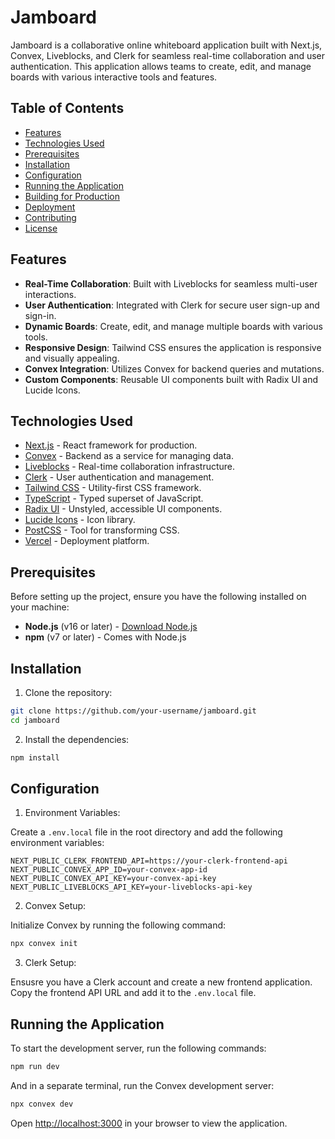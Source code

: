 # Jamboard

Jamboard is a collaborative online whiteboard application built with Next.js, Convex, Liveblocks, and Clerk for seamless real-time collaboration and user authentication. This application allows teams to create, edit, and manage boards with various interactive tools and features.

## Table of Contents

- [Features](#features)
- [Technologies Used](#technologies-used)
- [Prerequisites](#prerequisites)
- [Installation](#installation)
- [Configuration](#configuration)
- [Running the Application](#running-the-application)
- [Building for Production](#building-for-production)
- [Deployment](#deployment)
- [Contributing](#contributing)
- [License](#license)

## Features

- **Real-Time Collaboration**: Built with Liveblocks for seamless multi-user interactions.
- **User Authentication**: Integrated with Clerk for secure user sign-up and sign-in.
- **Dynamic Boards**: Create, edit, and manage multiple boards with various tools.
- **Responsive Design**: Tailwind CSS ensures the application is responsive and visually appealing.
- **Convex Integration**: Utilizes Convex for backend queries and mutations.
- **Custom Components**: Reusable UI components built with Radix UI and Lucide Icons.

## Technologies Used

- [Next.js](https://nextjs.org/) - React framework for production.
- [Convex](https://convex.dev/) - Backend as a service for managing data.
- [Liveblocks](https://liveblocks.io/) - Real-time collaboration infrastructure.
- [Clerk](https://clerk.dev/) - User authentication and management.
- [Tailwind CSS](https://tailwindcss.com/) - Utility-first CSS framework.
- [TypeScript](https://www.typescriptlang.org/) - Typed superset of JavaScript.
- [Radix UI](https://www.radix-ui.com/) - Unstyled, accessible UI components.
- [Lucide Icons](https://lucide.dev/) - Icon library.
- [PostCSS](https://postcss.org/) - Tool for transforming CSS.
- [Vercel](https://vercel.com/) - Deployment platform.

## Prerequisites

Before setting up the project, ensure you have the following installed on your machine:

- **Node.js** (v16 or later) - [Download Node.js](https://nodejs.org/)
- **npm** (v7 or later) - Comes with Node.js

## Installation

1. Clone the repository:

```bash
git clone https://github.com/your-username/jamboard.git
cd jamboard
```

2. Install the dependencies:

```bash
npm install
```

## Configuration

1. Environment Variables:

Create a `.env.local` file in the root directory and add the following environment variables:

```env
NEXT_PUBLIC_CLERK_FRONTEND_API=https://your-clerk-frontend-api
NEXT_PUBLIC_CONVEX_APP_ID=your-convex-app-id
NEXT_PUBLIC_CONVEX_API_KEY=your-convex-api-key
NEXT_PUBLIC_LIVEBLOCKS_API_KEY=your-liveblocks-api-key
```

2. Convex Setup:

Initialize Convex by running the following command:

```bash
npx convex init
```

3. Clerk Setup:

Ensusre you have a Clerk account and create a new frontend application. Copy the frontend API URL and add it to the `.env.local` file.

## Running the Application

To start the development server, run the following commands:

```bash
npm run dev
```

And in a separate terminal, run the Convex development server:

```bash
npx convex dev
```

Open [http://localhost:3000](http://localhost:3000) in your browser to view the application.
